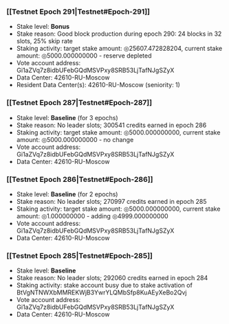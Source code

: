 ### [[Testnet Epoch 291|Testnet#Epoch-291]]
* Stake level: **Bonus**
* Stake reason: Good block production during epoch 290: 24 blocks in 32 slots, 25% skip rate
* Staking activity: target stake amount: ◎25607.472828204, current stake amount: ◎5000.000000000 - reserve depleted
* Vote account address: Gi1aZVq7z8idbUFebGQdMSVPxy8SRB53LjTafNJgSZyX
* Data Center: 42610-RU-Moscow
* Resident Data Center(s): 42610-RU-Moscow (seniority: 1)
### [[Testnet Epoch 287|Testnet#Epoch-287]]
* Stake level: **Baseline** (for 3 epochs)
* Stake reason: No leader slots; 300541 credits earned in epoch 286
* Staking activity: target stake amount: ◎5000.000000000, current stake amount: ◎5000.000000000 - no change
* Vote account address: Gi1aZVq7z8idbUFebGQdMSVPxy8SRB53LjTafNJgSZyX
* Data Center: 42610-RU-Moscow
### [[Testnet Epoch 286|Testnet#Epoch-286]]
* Stake level: **Baseline** (for 2 epochs)
* Stake reason: No leader slots; 270997 credits earned in epoch 285
* Staking activity: target stake amount: ◎5000.000000000, current stake amount: ◎1.000000000 - adding ◎4999.000000000
* Vote account address: Gi1aZVq7z8idbUFebGQdMSVPxy8SRB53LjTafNJgSZyX
* Data Center: 42610-RU-Moscow
### [[Testnet Epoch 285|Testnet#Epoch-285]]
* Stake level: **Baseline**
* Stake reason: No leader slots; 292060 credits earned in epoch 284
* Staking activity: stake account busy due to stake activation of BtVgNTNWXbMMREKWjB3YwrYLQMbSfp8KuAEyXeBo2Qvj
* Vote account address: Gi1aZVq7z8idbUFebGQdMSVPxy8SRB53LjTafNJgSZyX
* Data Center: 42610-RU-Moscow